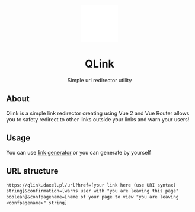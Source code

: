 <div align="center"><img src="https://raw.githubusercontent.com/QwertyCodeQC/QLink/main/icon.svg" width="100" alt="logo"></div>
<h1 align="center">QLink</h1>
<p align="center">Simple url redirector utility</p>

## About 
Qlink is a simple link redirector creating using Vue 2 and Vue Router allows you to safety redirect to other links outside your links and warn your users!

## Usage
You can use [link generator](https://qlink.daxel.pl/url?href=https%3A%2F%2Fqlink.daxel.pl%2Fgenerate&confirmation=true&confpagename=QLink%20github%20repo) or you can generate by yourself

## URL structure
``` 
https://qlink.daxel.pl/url?href=[your link here (use URI syntax) string]&confirmation=[warns user with "you are leaving this page" boolean]&confpagename=[name of your page to view "you are leaving <confpagename>" string]
```

